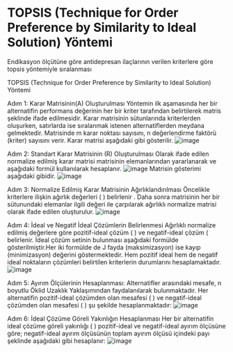 # TOPSIS (Technique for Order Preference by Similarity to Ideal Solution) Yöntemi
Endikasyon ölçütüne göre antidepresan ilaçlarının verilen kriterlere göre topsis yöntemiyle sıralanması

TOPSIS (Technique for Order Preference by Similarity to Ideal Solution) Yöntemi

Adım 1: Karar Matrisinin(A) Oluşturulması
Yöntemin ilk aşamasında her bir alternatifin performans değerinin her bir kriter tarafından belirtilerek matris şeklinde ifade edilmesidir. Karar matrisinin sütunlarında kriterlerden oluşurken, satırlarda ise sıralanmak istenen alternatiflerden meydana gelmektedir.   Matrisinde m karar noktası sayısını, n değerlendirme faktörü (kriter) sayısını verir. Karar matrisi aşağıdaki gibi gösterilir. ![image](https://user-images.githubusercontent.com/83714984/174067404-65b0fff9-3234-456d-8cc0-5fb1e91c9730.png)

Adım 2: Standart Karar Matrisinin (R) Oluşturulması
Olarak ifade edilen normalize edilmiş karar matrisi matrisinin elemanlarından yararlanarak ve aşağıdaki formül kullanılarak hesaplanır. ![image](https://user-images.githubusercontent.com/83714984/174067436-8fcb1c0e-fe61-4a4e-8715-dff6dec4494a.png)
Matrisin gösterimi aşağıdaki gibidir.
![image](https://user-images.githubusercontent.com/83714984/174067454-d7e7b822-1903-4e63-8036-e8a75a4e6156.png)

Adım 3: Normalize Edilmiş Karar Matrisinin Ağırlıklandırılması
Öncelikle kriterlere ilişkin ağırlık değerleri ( ) belirlenir . Daha sonra  matrisinin her bir sütunundaki elemanlar ilgili  değeri ile çarpılarak ağırlıklı normalize matrisi olarak ifade edilen  oluşturulur.
![image](https://user-images.githubusercontent.com/83714984/174067473-1eb1788f-5b92-4d95-aaa9-5dc2ee7a4024.png)
 
Adım 4: İdeal ve Negatif İdeal Çözümlerin Belirlenmesi
Ağırlıklı normalize edilmiş değerlere göre pozitif-ideal çözüm ( ) ve negatif-ideal çözüm ( belirlenir. İdeal çözüm setinin bulunması aşağıdaki formülde gösterilmiştir.Her iki formülde de J fayda (maksimizasyon)   ise kayıp (minimizasyon) değerini göstermektedir. Hem pozitif ideal hem de negatif ideal noktaların çözümleri belirtilen kriterlerin durumlarını hesaplamaktadır. 
![image](https://user-images.githubusercontent.com/83714984/174067504-ec968c55-56a5-4856-a116-171368ccde1d.png)

Adım 5: Ayırım Ölçülerinin Hesaplanması: 
Alternatifler arasındaki mesafe, n boyutlu Öklid Uzaklık Yaklaşımından faydalanılarak bulunmaktadır. Her alternatifin pozitif-ideal çözümden olan mesafesi ( ) ve negatif-ideal çözümden olan mesafesi (   ) şu şekilde hesaplanmaktadır: 
![image](https://user-images.githubusercontent.com/83714984/174067544-5f5c02dc-e180-4f38-be76-890a1166bcc3.png)

Adım 6: İdeal Çözüme Göreli Yakınlığın Hesaplanması
Her bir alternatifin ideal çözüme göreli yakınlığı (  ) pozitif-ideal ve negatif-ideal ayırım ölçüsüne göre; negatif-ideal ayırım ölçüsünün toplam ayırım ölçüsü içindeki payı şeklinde aşağıdaki gibi hesaplanır: 
![image](https://user-images.githubusercontent.com/83714984/174067559-6bc76843-18ca-4f18-8e26-3430bf3b5cfa.png)


